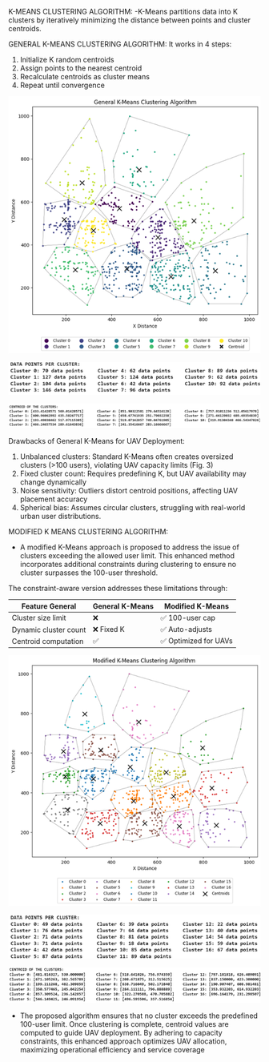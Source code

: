 K-MEANS CLUSTERING ALGORITHM:
-K-Means partitions data into K clusters by iteratively minimizing the distance between points and cluster centroids. 

GENERAL K-MEANS CLUSTERING ALGORITHM:
It works in 4 steps:
1. Initialize K random centroids
2. Assign points to the nearest centroid
3. Recalculate centroids as cluster means
4. Repeat until convergence

![Result of General K-Means Clustering Alogorithm:](https://github.com/Janaprasath/UAV-Assisted-Wireless-Coverage--Clustering-Algorithms-for-Optimized-UAV-Deployment/blob/main/src/K-Means%20Clustering/General%20K-Means%20Clustering%20Algorithm/Result%20of%20General%20K-Means%20Clustering%20Algorithm.png)

![Number of users in each cluster determined byGeneral K-Means Clustering Alogorithm:](https://github.com/Janaprasath/UAV-Assisted-Wireless-Coverage--Clustering-Algorithms-for-Optimized-UAV-Deployment/blob/main/src/K-Means%20Clustering/General%20K-Means%20Clustering%20Algorithm/Number%20of%20users%20in%20each%20cluster%20determined%20by%20General%20K-Means%20Clustering%20Algorithm.png)

![Location of UAV determined by General K-Means Clustering Alogorithm:](https://github.com/Janaprasath/UAV-Assisted-Wireless-Coverage--Clustering-Algorithms-for-Optimized-UAV-Deployment/blob/main/src/K-Means%20Clustering/General%20K-Means%20Clustering%20Algorithm/Location%20of%20UAV%20determined%20by%20General%20K-Means%20Clustering%20Algorithm.png)


Drawbacks of General K-Means for UAV Deployment:
1. Unbalanced clusters: Standard K-Means often creates oversized clusters (>100 users), violating UAV capacity limits (Fig. 3)
2. Fixed cluster count: Requires predefining K, but UAV availability may change dynamically
3. Noise sensitivity: Outliers distort centroid positions, affecting UAV placement accuracy
4. Spherical bias: Assumes circular clusters, struggling with real-world urban user distributions.

MODIFIED K MEANS CLUSTERING ALGORITHM:
- A modified K-Means approach is proposed to address the issue of clusters exceeding the allowed user limit. This enhanced method incorporates additional constraints during clustering to ensure no cluster surpasses the 100-user threshold.

The constraint-aware version addresses these limitations through:

|  Feature	General          |    General K-Means	|      Modified K-Means       |
|----------------------------|--------------------|-----------------------------|
|  Cluster size limit	       |    ❌	            |     ✅ 100-user cap         |
|  Dynamic cluster count	   |    ❌ Fixed K	    |     ✅ Auto-adjusts         |
|  Centroid computation	     |    ✅	            |     ✅ Optimized for UAVs   |

![Result of Modified K-Means Clustering Alogorithm:](https://github.com/Janaprasath/UAV-Assisted-Wireless-Coverage--Clustering-Algorithms-for-Optimized-UAV-Deployment/blob/main/src/K-Means%20Clustering/Modified%20K-Means%20Clustering%20Algorithm/Result%20of%20Modified%20K-Means%20Clustering%20Algorithm.png)


![Number of users in each cluster determined by Modified K-Means Clustering Alogorithm:](https://github.com/Janaprasath/UAV-Assisted-Wireless-Coverage--Clustering-Algorithms-for-Optimized-UAV-Deployment/blob/main/src/K-Means%20Clustering/Modified%20K-Means%20Clustering%20Algorithm/Number%20of%20users%20in%20each%20cluster%20determined%20by%20the%20Modified%20K-Means%20Algorithm.png)

![Location of UAV determined by Modified K-Means Clustering Alogorithm:](https://github.com/Janaprasath/UAV-Assisted-Wireless-Coverage--Clustering-Algorithms-for-Optimized-UAV-Deployment/blob/main/src/K-Means%20Clustering/Modified%20K-Means%20Clustering%20Algorithm/Location%20of%20UAV%20determined%20by%20Modified%20K-Means%20Clustering%20Algorithm.png)

- The proposed algorithm ensures that no cluster exceeds the predefined 100-user limit. Once clustering is complete, centroid values are computed to guide UAV deployment. By adhering to capacity constraints, this enhanced approach optimizes UAV allocation, maximizing operational efficiency and service coverage
